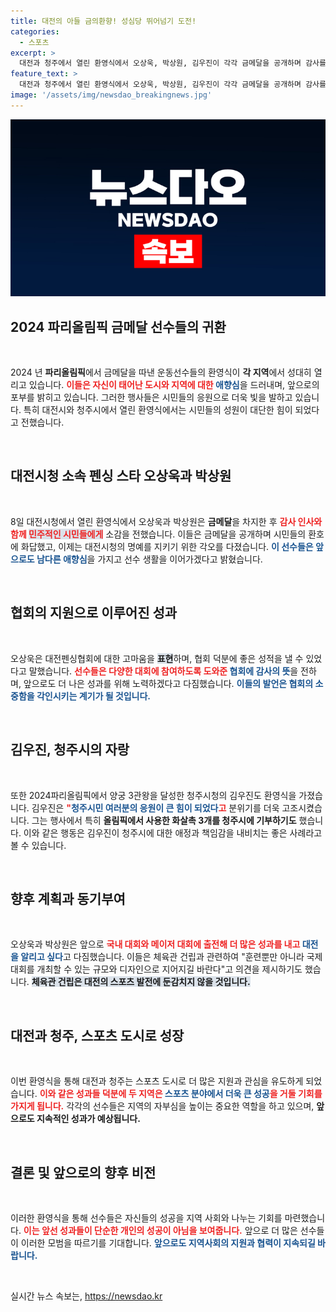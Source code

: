 ```yaml
---
title: 대전의 아들 금의환향! 성심당 뛰어넘기 도전!
categories:
  - 스포츠
excerpt: >
  대전과 청주에서 열린 환영식에서 오상욱, 박상원, 김우진이 각각 금메달을 공개하며 감사를 전했다. 이들은 지역사회의 지원 덕분에 좋은 성적을 거두었고, 향후 시설 건립을 통해 후배들에게 기회를 제공하길 바랐다.
feature_text: >
  대전과 청주에서 열린 환영식에서 오상욱, 박상원, 김우진이 각각 금메달을 공개하며 감사를 전했다. 이들은 지역사회의 지원 덕분에 좋은 성적을 거두었고, 향후 시설 건립을 통해 후배들에게 기회를 제공하길 바랐다.
image: '/assets/img/newsdao_breakingnews.jpg'
---
```


<p><img src="/assets/img/newsdao_breakingnews.jpg" alt="koreaapp 속보" /></p>

<h2 data-ke-size="size26">2024 파리올림픽 금메달 선수들의 귀환</h2>

<p data-ke-size="size16">&nbsp;</p>

<p>2024 년 <b>파리올림픽</b>에서 금메달을 따낸 운동선수들의 환영식이 <b>각 지역</b>에서 성대히 열리고 있습니다. <b><span style="color: #ee2323;">이들은 자신이 태어난 도시와 지역에 대한 <span style="color: #1a5490;">애향심</span></span></b>을 드러내며, 앞으로의 포부를 밝히고 있습니다. 그러한 행사들은 시민들의 응원으로 더욱 빛을 발하고 있습니다. 특히 대전시와 청주시에서 열린 환영식에서는 시민들의 성원이 대단한 힘이 되었다고 전했습니다.</p>

<p data-ke-size="size16">&nbsp;</p>

<h2 data-ke-size="size26">대전시청 소속 펜싱 스타 오상욱과 박상원</h2>

<p data-ke-size="size16">&nbsp;</p>

<p>8일 대전시청에서 열린 환영식에서 오상욱과 박상원은 <b>금메달</b>을 차지한 후 <b><span style="color: #ee2323;">감사 인사와 함께 <span style="background-color: #21538527;">민주적인 시민들에게</span></span></b> 소감을 전했습니다. 이들은 금메달을 공개하며 시민들의 환호에 화답했고, 이제는 대전시청의 명예를 지키기 위한 각오를 다졌습니다. <b><span style="color: #1a5490;">이 선수들은 앞으로도 <span style="color: #1a5490;">남다른 애향심</span></span></b>을 가지고 선수 생활을 이어가겠다고 밝혔습니다.</p>

<p data-ke-size="size16">&nbsp;</p>

<h2 data-ke-size="size26">협회의 지원으로 이루어진 성과</h2>

<p data-ke-size="size16">&nbsp;</p>

<p>오상욱은 대전펜싱협회에 대한 고마움을 <b><span style="background-color: #21538527;">표현</span></b>하며, 협회 덕분에 좋은 성적을 낼 수 있었다고 말했습니다. <b><span style="color: #ee2323;">선수들은 다양한 대회에 참여하도록 도와준 <span style="color: #1a5490;">협회에 감사의 뜻</span></span></b>을 전하며, 앞으로도 더 나은 성과를 위해 노력하겠다고 다짐했습니다. <b><span style="color: #1a5490;">이들의 발언은 협회의 소중함을 각인시키는 계기가 될 것입니다.</span></b></p>

<p data-ke-size="size16">&nbsp;</p>

<h2 data-ke-size="size26">김우진, 청주시의 자랑</h2>

<p data-ke-size="size16">&nbsp;</p>

<p>또한 2024파리올림픽에서 양궁 3관왕을 달성한 청주시청의 김우진도 환영식을 가졌습니다. 김우진은 <b><span style="color: #ee2323;">"<span style="color: #1a5490;">청주시민 여러분의 응원이 큰 힘이 되었다</span>고</span></b> 분위기를 더욱 고조시켰습니다. 그는 행사에서 특히 <b>올림픽에서 사용한 화살촉 3개를 청주시에 기부하기도</b> 했습니다. 이와 같은 행동은 김우진이 청주시에 대한 애정과 책임감을 내비치는 좋은 사례라고 볼 수 있습니다.</p>

<p data-ke-size="size16">&nbsp;</p>

<h2 data-ke-size="size26">향후 계획과 동기부여</h2>

<p data-ke-size="size16">&nbsp;</p>

<p>오상욱과 박상원은 앞으로 <b><span style="color: #ee2323;">국내 대회와 메이저 대회에 출전해 더 많은 성과를 내고 <span style="color: #1a5490;">대전을 알리고 싶다</span></span></b>고 다짐했습니다. 이들은 체육관 건립과 관련하여 "훈련뿐만 아니라 국제 대회를 개최할 수 있는 규모와 디자인으로 지어지길 바란다"고 의견을 제시하기도 했습니다. <b><span style="background-color: #21538527;">체육관 건립은 대전의 스포츠 발전에 둔감치지 않을 것입니다.</span></b></p>

<p data-ke-size="size16">&nbsp;</p>

<h2 data-ke-size="size26">대전과 청주, 스포츠 도시로 성장</h2>

<p data-ke-size="size16">&nbsp;</p>

<p>이번 환영식을 통해 대전과 청주는 스포츠 도시로 더 많은 지원과 관심을 유도하게 되었습니다. <b><span style="color: #ee2323;">이와 같은 성과들 덕분에 두 지역은 <span style="color: #1a5490;">스포츠 분야에서 더욱 큰 성공</span>을 거둘 기회를 가지게 됩니다.</span></b> 각각의 선수들은 지역의 자부심을 높이는 중요한 역할을 하고 있으며, <b>앞으로도 지속적인 성과가 예상됩니다.</b></p>

<p data-ke-size="size16">&nbsp;</p>

<h2 data-ke-size="size26">결론 및 앞으로의 향후 비전</h2>

<p data-ke-size="size16">&nbsp;</p>

<p>이러한 환영식을 통해 선수들은 자신들의 성공을 지역 사회와 나누는 기회를 마련했습니다. <b><span style="color: #ee2323;">이는 앞선 성과들이 단순한 개인의 성공이 아님을 보여줍니다.</span></b> 앞으로 더 많은 선수들이 이러한 모범을 따르기를 기대합니다. <b><span style="color: #1a5490;">앞으로도 지역사회의 지원과 협력이 지속되길 바랍니다.</span></b> </p>

<p data-ke-size="size16">&nbsp;</p>
실시간 뉴스 속보는, <a href="https://newsdao.kr" rel="dofollow">https://newsdao.kr</a>


